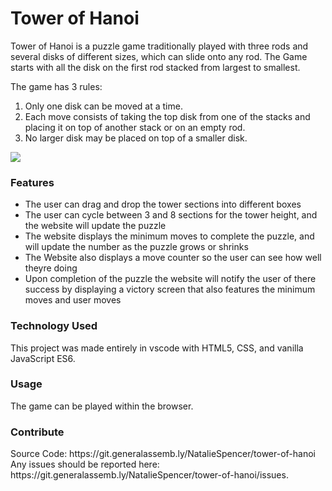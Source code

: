<h1>Tower of Hanoi</h1>

<p>Tower of Hanoi is a puzzle game traditionally played with three rods and several disks of different sizes, which can slide onto any rod. The Game starts with all the disk on the first rod stacked from largest to smallest.</p> The game has 3 rules:
<ol>
  <li> Only one disk can be moved at a time. </li>
  <li> Each move consists of taking the top disk from one of the stacks and placing it on top of another stack or on an empty rod. </li>
  <li> No larger disk may be placed on top of a smaller disk. </li>
</ol>
<img src='https://miro.medium.com/max/2800/1*TFo66KfI1A0rrl7Fi5Ls-w.png' />

<h3>Features</h3>
<ul>
  <li>The user can drag and drop the tower sections into different boxes</li>
  <li>The user can cycle between 3 and 8 sections for the tower height, and the website will update the puzzle</li>
  <li>The website displays the minimum moves to complete the puzzle, and will update the number as the puzzle grows or shrinks</li>
  <li>The Website also displays a move counter so the user can see how well theyre doing</li>
  <li>Upon completion of the puzzle the website will notify the user of there success by displaying a victory screen that also features the minimum moves and user moves </li>
</ul>
<h3>Technology Used</h3>
<p>This project was made entirely in vscode with HTML5, CSS, and vanilla JavaScript ES6.</p>

<h3>Usage</h3>
<p>The game can be played within the browser.</p>

<h3>Contribute</h3>
<p>Source Code: https://git.generalassemb.ly/NatalieSpencer/tower-of-hanoi <br>
Any issues should be reported here: https://git.generalassemb.ly/NatalieSpencer/tower-of-hanoi/issues.</p>
